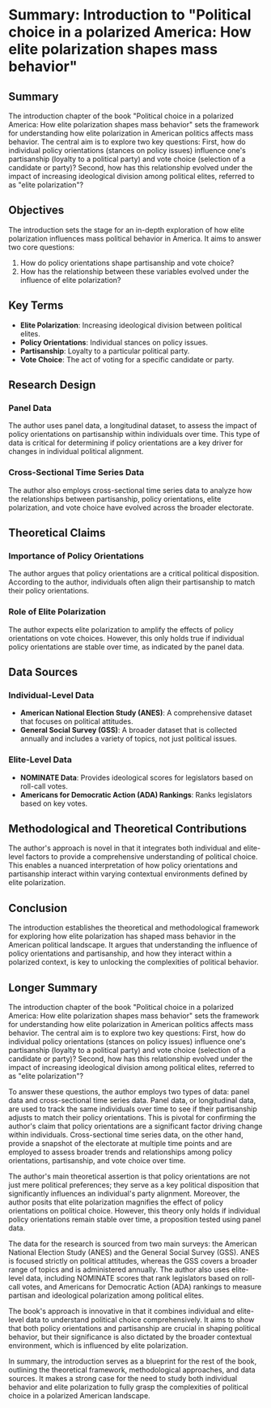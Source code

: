 # Summary: Introduction to "Political choice in a polarized America: How elite polarization shapes mass behavior"

## Summary

The introduction chapter of the book "Political choice in a polarized America: How elite polarization shapes mass behavior" sets the framework for understanding how elite polarization in American politics affects mass behavior. The central aim is to explore two key questions: First, how do individual policy orientations (stances on policy issues) influence one's partisanship (loyalty to a political party) and vote choice (selection of a candidate or party)? Second, how has this relationship evolved under the impact of increasing ideological division among political elites, referred to as "elite polarization"?

## Objectives

The introduction sets the stage for an in-depth exploration of how elite polarization influences mass political behavior in America. It aims to answer two core questions:

1. How do policy orientations shape partisanship and vote choice?
2. How has the relationship between these variables evolved under the influence of elite polarization?

## Key Terms

- **Elite Polarization**: Increasing ideological division between political elites.
- **Policy Orientations**: Individual stances on policy issues.
- **Partisanship**: Loyalty to a particular political party.
- **Vote Choice**: The act of voting for a specific candidate or party.

## Research Design

### Panel Data

The author uses panel data, a longitudinal dataset, to assess the impact of policy orientations on partisanship within individuals over time. This type of data is critical for determining if policy orientations are a key driver for changes in individual political alignment.

### Cross-Sectional Time Series Data

The author also employs cross-sectional time series data to analyze how the relationships between partisanship, policy orientations, elite polarization, and vote choice have evolved across the broader electorate.

## Theoretical Claims

### Importance of Policy Orientations

The author argues that policy orientations are a critical political disposition. According to the author, individuals often align their partisanship to match their policy orientations.

### Role of Elite Polarization

The author expects elite polarization to amplify the effects of policy orientations on vote choices. However, this only holds true if individual policy orientations are stable over time, as indicated by the panel data.

## Data Sources

### Individual-Level Data

- **American National Election Study (ANES)**: A comprehensive dataset that focuses on political attitudes.
- **General Social Survey (GSS)**: A broader dataset that is collected annually and includes a variety of topics, not just political issues.

### Elite-Level Data

- **NOMINATE Data**: Provides ideological scores for legislators based on roll-call votes.
- **Americans for Democratic Action (ADA) Rankings**: Ranks legislators based on key votes.

## Methodological and Theoretical Contributions

The author's approach is novel in that it integrates both individual and elite-level factors to provide a comprehensive understanding of political choice. This enables a nuanced interpretation of how policy orientations and partisanship interact within varying contextual environments defined by elite polarization.

## Conclusion

The introduction establishes the theoretical and methodological framework for exploring how elite polarization has shaped mass behavior in the American political landscape. It argues that understanding the influence of policy orientations and partisanship, and how they interact within a polarized context, is key to unlocking the complexities of political behavior.

## Longer Summary

The introduction chapter of the book "Political choice in a polarized America: How elite polarization shapes mass behavior" sets the framework for understanding how elite polarization in American politics affects mass behavior. The central aim is to explore two key questions: First, how do individual policy orientations (stances on policy issues) influence one's partisanship (loyalty to a political party) and vote choice (selection of a candidate or party)? Second, how has this relationship evolved under the impact of increasing ideological division among political elites, referred to as "elite polarization"?

To answer these questions, the author employs two types of data: panel data and cross-sectional time series data. Panel data, or longitudinal data, are used to track the same individuals over time to see if their partisanship adjusts to match their policy orientations. This is pivotal for confirming the author's claim that policy orientations are a significant factor driving change within individuals. Cross-sectional time series data, on the other hand, provide a snapshot of the electorate at multiple time points and are employed to assess broader trends and relationships among policy orientations, partisanship, and vote choice over time.

The author's main theoretical assertion is that policy orientations are not just mere political preferences; they serve as a key political disposition that significantly influences an individual's party alignment. Moreover, the author posits that elite polarization magnifies the effect of policy orientations on political choice. However, this theory only holds if individual policy orientations remain stable over time, a proposition tested using panel data.

The data for the research is sourced from two main surveys: the American National Election Study (ANES) and the General Social Survey (GSS). ANES is focused strictly on political attitudes, whereas the GSS covers a broader range of topics and is administered annually. The author also uses elite-level data, including NOMINATE scores that rank legislators based on roll-call votes, and Americans for Democratic Action (ADA) rankings to measure partisan and ideological polarization among political elites.

The book's approach is innovative in that it combines individual and elite-level data to understand political choice comprehensively. It aims to show that both policy orientations and partisanship are crucial in shaping political behavior, but their significance is also dictated by the broader contextual environment, which is influenced by elite polarization.

In summary, the introduction serves as a blueprint for the rest of the book, outlining the theoretical framework, methodological approaches, and data sources. It makes a strong case for the need to study both individual behavior and elite polarization to fully grasp the complexities of political choice in a polarized American landscape.
